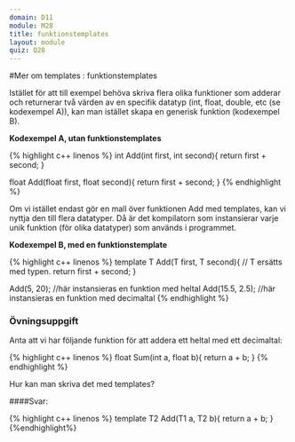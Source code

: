 ```yaml
---
domain: D11
module: M28
title: funktionstemplates
layout: module
quiz: Q28
---
```

#Mer om templates : funktionstemplates

Istället för att till exempel behöva skriva flera olika funktioner som adderar och returnerar två värden av en specifik datatyp 
(int, float, double, etc (se kodexempel A)), kan man istället skapa en generisk funktion (kodexempel B).

__Kodexempel A, utan funktionstemplates__

{% highlight c++ linenos %}
int Add(int first, int second){
    return first + second;
}
 
float Add(float first, float second){
    return first + second;
}
{% endhighlight %}

Om vi istället endast gör en mall över funktionen Add med templates, kan vi nyttja den till flera datatyper. 
Då är det kompilatorn som instansierar varje unik funktion (för olika datatyper) som används i programmet.

__Kodexempel B, med en funktionstemplate__

{% highlight c++ linenos %}
template <typename T>
T Add(T first, T second){ // T ersätts med typen.
    return first + second;
}
 
Add(5, 20); //här instansieras en funktion med heltal
Add(15.5, 2.5); //här instansieras en funktion med decimaltal
{% endhighlight %}

### Övningsuppgift
Anta att vi har följande funktion för att addera ett heltal med ett decimaltal:

{% highlight c++ linenos %}
float Sum(int a, float b){ return a + b; }
{% endhighlight %}

Hur kan man skriva det med templates?

####Svar:

{% highlight c++ linenos %}
template 
T2 Add(T1 a, T2 b){
 return a + b;
}
{%endhighlight%}
